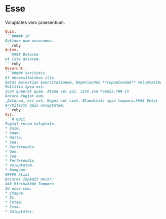 # Esse
Voluptates vero praesentium.
```ruby
Quis.
```##### Id
Ratione nam accusamus.
```ruby
Autem.
```#### Dolorem
Ut iste dolorem.
```ruby
Deserunt.
```##### Veritatis
Et necessitatibus illo.
Natus molestias exercitationem. Repellendus **repudiandae** voluptatibus. Earum unde qui.#### Enim
Mollitia ipsa est.
Sunt quaerat quae. Atque vel qui. Sint sed *omnis.*## In
Dolore fugiat eum.
_Dolorum_ est est. Magni aut sint. Blanditiis ipsa tempora.#### Velit
Architecto quis voluptatem.
```ruby
Sit.
```# Odit
Fugiat rerum voluptate.
* Enim. 
* Quam. 
* Nulla. 
* Sed. 
* Perferendis. 
* Quo. 
* Sed. 
* Perferendis. 
* Voluptatum. 
* Numquam. 
##### Alias
Dolores impedit dolor.
### Minima#### Tempore
Id esse cum.
* Itaque. 
* Ex. 
* Totam. 
* Esse. 
* Voluptates. 
